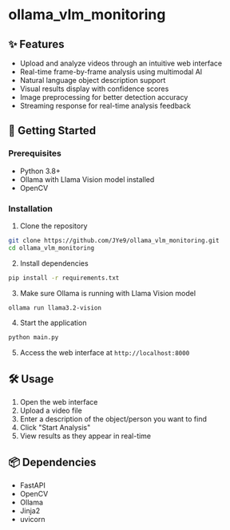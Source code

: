 # ollama_vlm_monitoring

## ✨ Features
- Upload and analyze videos through an intuitive web interface
- Real-time frame-by-frame analysis using multimodal AI
- Natural language object description support
- Visual results display with confidence scores
- Image preprocessing for better detection accuracy
- Streaming response for real-time analysis feedback

## 🚀 Getting Started

### Prerequisites
- Python 3.8+
- Ollama with Llama Vision model installed
- OpenCV

### Installation

1. Clone the repository
```bash
git clone https://github.com/JYe9/ollama_vlm_monitoring.git
cd ollama_vlm_monitoring
```

2. Install dependencies
```bash
pip install -r requirements.txt
```

3. Make sure Ollama is running with Llama Vision model
```bash
ollama run llama3.2-vision
```

4. Start the application
```bash
python main.py
```

5. Access the web interface at `http://localhost:8000`

## 🛠️ Usage
1. Open the web interface
2. Upload a video file
3. Enter a description of the object/person you want to find
4. Click "Start Analysis"
5. View results as they appear in real-time

## 📦 Dependencies
- FastAPI
- OpenCV
- Ollama
- Jinja2
- uvicorn
